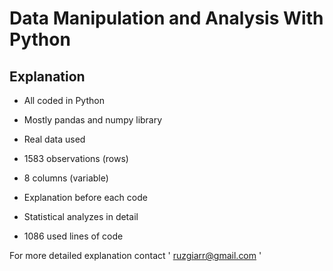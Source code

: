 # Data Manipulation and Analysis With Python

## Explanation

   - All coded in Python

   - Mostly pandas and numpy library

   - Real data used

   - 1583 observations (rows)

   - 8 columns (variable)

   - Explanation before each code

   - Statistical analyzes in detail

   - 1086 used lines of code

For more detailed explanation contact ' ruzgiarr@gmail.com '

